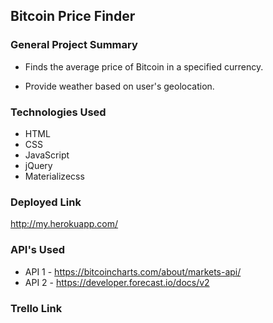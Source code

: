 ## Bitcoin Price Finder

### General Project Summary

*  Finds the average price of Bitcoin in a specified currency.

*  Provide weather based on user's geolocation.



### Technologies Used
* HTML
* CSS 
* JavaScript 
* jQuery
* Materializecss

### Deployed Link
http://my.herokuapp.com/

### API's Used
- API 1 - https://bitcoincharts.com/about/markets-api/
- API 2 - https://developer.forecast.io/docs/v2


### Trello Link

